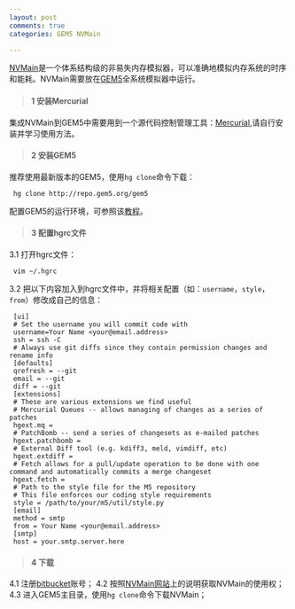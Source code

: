 ```yaml
---
layout: post
comments: true
categories: GEM5 NVMain

---
```


[NVMain](http://wiki.nvmain.org/)是一个体系结构级的非易失内存模拟器，可以准确地模拟内存系统的时序和能耗。NVMain需要放在[GEM5](http://www.m5sim.org/Main_Page)全系统模拟器中运行。


> #### 1 安装Mercurial

集成NVMain到GEM5中需要用到一个源代码控制管理工具：[Mercurial](https://www.mercurial-scm.org/),请自行安装并学习使用方法。

	
> #### 2 安装GEM5

推荐使用最新版本的GEM5，使用`hg clone`命令下载：
    
     hg clone http://repo.gem5.org/gem5
	
配置GEM5的运行环境，可参照该[教程](http://pfzuo.github.io/2016/04/30/Install-and-Run-GEM5-in-Unbuntu-14.04/)。

> #### 3 配置hgrc文件

3.1 打开hgrc文件：
    
     vim ~/.hgrc
    
3.2 把以下内容加入到hgrc文件中，并将相关配置（如：`username`，`style`，`from`）修改成自己的信息：
    
     [ui]
     # Set the username you will commit code with
     username=Your Name <your@email.address>
     ssh = ssh -C
     # Always use git diffs since they contain permission changes and rename info
     [defaults]
     qrefresh = --git
     email = --git
     diff = --git
     [extensions]
     # These are various extensions we find useful
     # Mercurial Queues -- allows managing of changes as a series of patches
     hgext.mq =
     # PatchBomb -- send a series of changesets as e-mailed patches
     hgext.patchbomb =
     # External Diff tool (e.g. kdiff3, meld, vimdiff, etc)
     hgext.extdiff =
     # Fetch allows for a pull/update operation to be done with one command and automatically commits a merge changeset
     hgext.fetch =
     # Path to the style file for the M5 repository
     # This file enforces our coding style requirements
     style = /path/to/your/m5/util/style.py
     [email]
     method = smtp
     from = Your Name <your@email.address>
     [smtp]
     host = your.smtp.server.here
    
> #### 4 下载

4.1 注册[bitbucket](https://bitbucket.org/)账号；
4.2 按照[NVMain网站](http://wiki.nvmain.org/index.php?n=Site.GettingNVMain)上的说明获取NVMain的使用权；
4.3 进入GEM5主目录，使用`hg clone`命令下载NVMain；

    





	
	
	